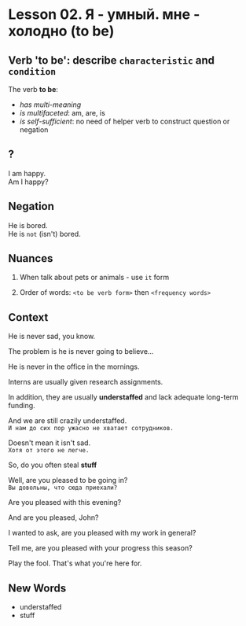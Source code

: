 # Lesson 02. Я - умный. мне - холодно (to be)

## Verb 'to be': describe `characteristic` and `condition`

The verb **to be**:
* _has multi-meaning_
* _is multifaceted_: am, are, is
* _is self-sufficient_: no need of helper verb to construct question or negation  


## ?

I am happy.  
Am I happy?


## Negation

He is bored.  
He is `not` (isn't) bored.  


## Nuances

1. When talk about pets or animals - use `it` form

2. Order of words: `<to be verb form>` then `<frequency words>`


## Context

He is never sad, you know.

The problem is he is never going to believe...

He is never in the office in the mornings.  

Interns are usually given research assignments.  

In addition, they are usually **understaffed** and lack adequate long-term funding.  

And we are still crazily understaffed.  
`И нам до сих пор ужасно не хватает сотрудников.`  

Doesn't mean it isn't sad.  
`Хотя от этого не легче.`  

So, do you often steal **stuff**

Well, are you pleased to be going in?  
`Вы довольны, что сюда приехали?`  

Are you pleased with this evening?  

And are you pleased, John?  

I wanted to ask, are you pleased with my work in general?  

Tell me, are you pleased with your progress this season?  

Play the fool. That's what you're here for.  


## New Words

* understaffed
* stuff
